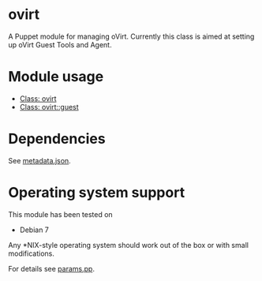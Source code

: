 # ovirt

A Puppet module for managing oVirt. Currently this class is aimed at setting up 
oVirt Guest Tools and Agent.

# Module usage

* [Class: ovirt](manifests/init.pp)
* [Class: ovirt::guest](manifests/guest.pp)

# Dependencies

See [metadata.json](metadata.json).

# Operating system support

This module has been tested on

* Debian 7

Any *NIX-style operating system should work out of the box or with small
modifications.

For details see [params.pp](manifests/params.pp).

